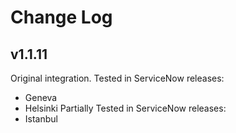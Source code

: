# Change Log

## v1.1.11
Original integration.
Tested in ServiceNow releases:
- Geneva
- Helsinki
Partially Tested in ServiceNow releases:
- Istanbul
